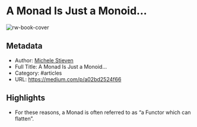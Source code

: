 # A Monad Is Just a Monoid…

![rw-book-cover](https://readwise-assets.s3.amazonaws.com/static/images/article4.6bc1851654a0.png)

## Metadata
- Author: [Michele Stieven](Michele%20Stieven)
- Full Title: A Monad Is Just a Monoid…
- Category: #articles
- URL: https://medium.com/p/a02bd2524f66

## Highlights
- For these reasons, a Monad is often referred to as “a Functor which can flatten”.
